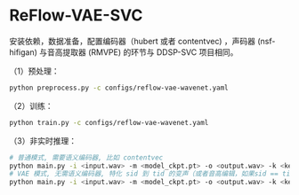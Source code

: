 # ReFlow-VAE-SVC

安装依赖，数据准备，配置编码器（hubert 或者 contentvec) ，声码器 (nsf-hifigan) 与音高提取器 (RMVPE) 的环节与 DDSP-SVC 项目相同。


（1）预处理：

```bash
python preprocess.py -c configs/reflow-vae-wavenet.yaml
```

（2）训练：

```bash
python train.py -c configs/reflow-vae-wavenet.yaml
```

（3）非实时推理：

```bash
# 普通模式, 需要语义编码器, 比如 contentvec
python main.py -i <input.wav> -m <model_ckpt.pt> -o <output.wav> -k <keychange (semitones)> -tid <target_speaker_id> -step <infer_step> -method <method>
# VAE 模式, 无需语义编码器, 特化 sid 到 tid 的变声（或者音高编辑，如果sid == tid）
python main.py -i <input.wav> -m <model_ckpt.pt> -o <output.wav> -k <keychange (semitones)> -sid <source_speaker_id> -tid <target_speaker_id> -step <infer_step> -method <method>
```
